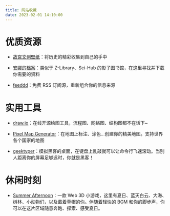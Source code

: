 ```yaml
---
title: 网站收藏
date: 2023-02-01 14:10:00
---
```


# 优质资源
- [故宫文创壁纸](https://www.dpm.org.cn/lights/royal.html)：将历史的精彩收集到自己的手中

- [安娜的档案](https://zh.annas-archive.org/)：类似于 Z-Library、Sci-Hub 的影子图书馆，在这里寻找并下载你需要的资料

- [feeddd](https://feeddd.org/)：免费 RSS 订阅源，重新组合你的信息来源

# 实用工具
- [draw.io](https://app.diagrams.net/)：在线开源绘图工具，流程图、网络图、结构图都不在话下~

- [Pixel Map Generator](https://pixelmap.amcharts.com)：在地图上标注、涂色...创建你的精美地图。支持世界各个国家的地图

- [geektyper](https://geektyper.com/mobile/)：模拟黑客的桌面，在键盘上乱敲就可以让命令行飞速滚动。当别人距离你的屏幕足够远时，你就是黑客！

# 休闲时刻
- [Summer Afternoon](https://summer-afternoon.vlucendo.com/)：一款 Web 3D 小游戏，这里有夏日、蓝天白云、大海、树林、小动物们，以及戴着草帽的你。伴随着轻快的 BGM 和你的脚步声，你可以在这片区域随意奔跑、探索、感受夏日。


